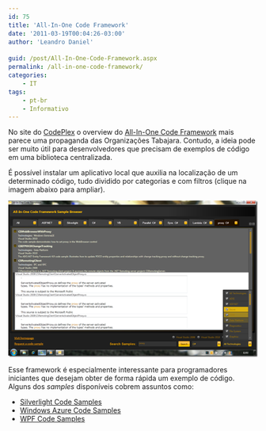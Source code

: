 ```yaml
---
id: 75
title: 'All-In-One Code Framework'
date: '2011-03-19T00:04:26-03:00'
author: 'Leandro Daniel'

guid: /post/All-In-One-Code-Framework.aspx
permalink: /all-in-one-code-framework/
categories:
    - IT
tags:
    - pt-br
    - Informativo
---
```


No site do [CodePlex](http://www.codeplex.com/) o overview do [All-In-One Code Framework](http://1code.codeplex.com/) mais parece uma propaganda das Organizações Tabajara. Contudo, a ideia pode ser muito útil para desenvolvedores que precisam de exemplos de código em uma biblioteca centralizada.

É possível instalar um aplicativo local que auxilia na localização de um determinado código, tudo dividido por categorias e com filtros (clique na imagem abaixo para ampliar).

[![All-In-One](/assets/pics/All-In-One_thumb.png "All-In-One")](/assets/pics/All-In-One.png)

Esse framework é especialmente interessante para programadores iniciantes que desejam obter de forma rápida um exemplo de código. Alguns dos *samples* disponíveis cobrem assuntos como:

- [Silverlight Code Samples](http://1code.codeplex.com/wikipage?title=Silverlight)
- [Windows Azure Code Samples](http://1code.codeplex.com/wikipage?title=Azure)
- [WPF Code Samples](http://1code.codeplex.com/wikipage?title=WPF)
